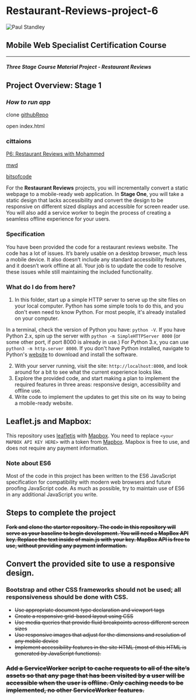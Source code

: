 # Restaurant-Reviews-project-6

![Paul Standley](http://res.cloudinary.com/pieol2/image/upload/v1516543296/profile-small.png)

## Mobile Web Specialist Certification Course
---
#### _Three Stage Course Material Project - Restaurant Reviews_

## Project Overview: Stage 1

### _How to run app_

clone [githubRepo](https://github.com/udacity/mws-restaurant-stage-1)

open index.html

### cittaions

[P6: Restaurant Reviews with Mohammed](https://www.youtube.com/watch?v=jsGs9z7TuyY)

[mwd](https://developers.google.com/web/ilt/pwa/caching-files-with-service-worker)

[bitsofcode](https://www.youtube.com/watch?v=BfL3pprhnms)

For the **Restaurant Reviews** projects, you will incrementally convert a static webpage to a mobile-ready web application. In **Stage One**, you will take a static design that lacks accessibility and convert the design to be responsive on different sized displays and accessible for screen reader use. You will also add a service worker to begin the process of creating a seamless offline experience for your users.

### Specification

You have been provided the code for a restaurant reviews website. The code has a lot of issues. It’s barely usable on a desktop browser, much less a mobile device. It also doesn’t include any standard accessibility features, and it doesn’t work offline at all. Your job is to update the code to resolve these issues while still maintaining the included functionality. 

### What do I do from here?

1. In this folder, start up a simple HTTP server to serve up the site files on your local computer. Python has some simple tools to do this, and you don't even need to know Python. For most people, it's already installed on your computer. 

In a terminal, check the version of Python you have: `python -V`. If you have Python 2.x, spin up the server with `python -m SimpleHTTPServer 8000` (or some other port, if port 8000 is already in use.) For Python 3.x, you can use `python3 -m http.server 8000`. If you don't have Python installed, navigate to Python's [website](https://www.python.org/) to download and install the software.

2. With your server running, visit the site: `http://localhost:8000`, and look around for a bit to see what the current experience looks like.
3. Explore the provided code, and start making a plan to implement the required features in three areas: responsive design, accessibility and offline use.
4. Write code to implement the updates to get this site on its way to being a mobile-ready website.

## Leaflet.js and Mapbox:

This repository uses [leafletjs](https://leafletjs.com/) with [Mapbox](https://www.mapbox.com/). You need to replace `<your MAPBOX API KEY HERE>` with a token from [Mapbox](https://www.mapbox.com/). Mapbox is free to use, and does not require any payment information. 

### Note about ES6

Most of the code in this project has been written to the ES6 JavaScript specification for compatibility with modern web browsers and future proofing JavaScript code. As much as possible, try to maintain use of ES6 in any additional JavaScript you write. 

## Steps to complete the project

~~__Fork and clone the starter repository. The code in this repository will serve as your baseline to begin development.
You will need a MapBox API key. Replace the text <your MAPBOX API KEY HERE>inside of main.js with your key. MapBox API is free to use, without providing any payment information.__~~

## Convert the provided site to use a responsive design.

### Bootstrap and other CSS frameworks should not be used; all responsiveness should be done with CSS.

* ~~Use appropriate document type declaration and viewport tags~~
* ~~Create a responsive grid-based layout using CSS~~
* ~~Use media queries that provide fluid breakpoints across different screen sizes~~
* ~~Use responsive images that adjust for the dimensions and resolution of any mobile device~~
* ~~Implement accessibility features in the site HTML (most of this HTML is generated by JavaScript functions).~~

### ~~Add a ServiceWorker script to cache requests to all of the site’s assets so that any page that has been visited by a user will be accessible when the user is offline. Only caching needs to be implemented, no other ServiceWorker features.~~
